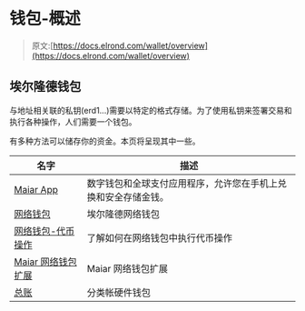 # 钱包-概述

> 原文:[https://docs.elrond.com/wallet/overview](https://docs.elrond.com/wallet/overview)

 ## 埃尔隆德钱包

与地址相关联的私钥(erd1...)需要以特定的格式存储。为了使用私钥来签署交易和执行各种操作，人们需要一个钱包。

有多种方法可以储存你的资金。本页将呈现其中一些。

| 名字 | 描述 |
| --- | --- |
| [Maiar App](https://maiar.com/) | 数字钱包和全球支付应用程序，允许您在手机上兑换和安全存储金钱。 |
| [网络钱包](/wallet/web-wallet) | 埃尔隆德网络钱包 |
| [网络钱包-代币操作](/wallet/create-a-fungible-token) | 了解如何在网络钱包中执行代币操作 |
| [Maiar 网络钱包扩展](/wallet/wallet-extension/) | Maiar 网络钱包扩展 |
| [总账](/wallet/ledger) | 分类帐硬件钱包 |